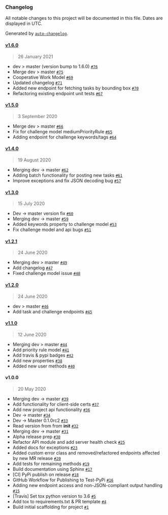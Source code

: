 ### Changelog

All notable changes to this project will be documented in this file. Dates are displayed in UTC.

Generated by [`auto-changelog`](https://github.com/CookPete/auto-changelog).

#### [v1.6.0](https://github.com/osmlab/maproulette-python-client/compare/v1.5.0...v1.6.0)

> 26 January 2021

- dev &gt; master (version bump to 1.6.0) [`#76`](https://github.com/osmlab/maproulette-python-client/pull/76)
- Merge dev &gt; master [`#75`](https://github.com/osmlab/maproulette-python-client/pull/75)
- Cooperative Work Model [`#69`](https://github.com/osmlab/maproulette-python-client/pull/69)
- Updated changelog [`#71`](https://github.com/osmlab/maproulette-python-client/pull/71)
- Added new endpoint for fetching tasks by bounding box [`#70`](https://github.com/osmlab/maproulette-python-client/pull/70)
- Refactoring existing endpoint unit tests [`#67`](https://github.com/osmlab/maproulette-python-client/pull/67)

#### [v1.5.0](https://github.com/osmlab/maproulette-python-client/compare/v1.4.0...v1.5.0)

> 3 September 2020

- Merge dev &gt; master [`#66`](https://github.com/osmlab/maproulette-python-client/pull/66)
- Fix for challenge model mediumPriorityRule [`#65`](https://github.com/osmlab/maproulette-python-client/pull/65)
- Adding endpoint for challenge keywords/tags [`#64`](https://github.com/osmlab/maproulette-python-client/pull/64)

#### [v1.4.0](https://github.com/osmlab/maproulette-python-client/compare/v1.3.0...v1.4.0)

> 19 August 2020

- Merging dev -&gt; master [`#62`](https://github.com/osmlab/maproulette-python-client/pull/62)
- Adding batch functionality for posting new tasks [`#61`](https://github.com/osmlab/maproulette-python-client/pull/61)
- Improve exceptions and fix JSON decoding bug [`#57`](https://github.com/osmlab/maproulette-python-client/pull/57)

#### [v1.3.0](https://github.com/osmlab/maproulette-python-client/compare/v1.2.1...v1.3.0)

> 15 July 2020

- Dev -&gt; master version fix [`#60`](https://github.com/osmlab/maproulette-python-client/pull/60)
- Merging dev -&gt; master [`#59`](https://github.com/osmlab/maproulette-python-client/pull/59)
- Added keywords property to challenge model [`#53`](https://github.com/osmlab/maproulette-python-client/pull/53)
- Fix challenge model and api bugs [`#51`](https://github.com/osmlab/maproulette-python-client/pull/51)

#### [v1.2.1](https://github.com/osmlab/maproulette-python-client/compare/v1.2.0...v1.2.1)

> 24 June 2020

- Merging dev &gt; master [`#49`](https://github.com/osmlab/maproulette-python-client/pull/49)
- Add changelog [`#47`](https://github.com/osmlab/maproulette-python-client/pull/47)
- Fixed challenge model issue [`#48`](https://github.com/osmlab/maproulette-python-client/pull/48)

#### [v1.2.0](https://github.com/osmlab/maproulette-python-client/compare/v1.1.0...v1.2.0)

> 24 June 2020

- dev &gt; master [`#46`](https://github.com/osmlab/maproulette-python-client/pull/46)
- Add task and challenge endpoints [`#45`](https://github.com/osmlab/maproulette-python-client/pull/45)

#### [v1.1.0](https://github.com/osmlab/maproulette-python-client/compare/v1.0.0...v1.1.0)

> 12 June 2020

- Merging dev &gt; master [`#44`](https://github.com/osmlab/maproulette-python-client/pull/44)
- Add priority rule model [`#41`](https://github.com/osmlab/maproulette-python-client/pull/41)
- Add travis & pypi badges [`#42`](https://github.com/osmlab/maproulette-python-client/pull/42)
- Add new properties [`#38`](https://github.com/osmlab/maproulette-python-client/pull/38)
- Added new user methods [`#40`](https://github.com/osmlab/maproulette-python-client/pull/40)

#### v1.0.0

> 20 May 2020

- Merging dev -&gt; master [`#39`](https://github.com/osmlab/maproulette-python-client/pull/39)
- Add functionality for client-side certs [`#37`](https://github.com/osmlab/maproulette-python-client/pull/37)
- Add new project api functionality [`#36`](https://github.com/osmlab/maproulette-python-client/pull/36)
- Dev -&gt; master [`#34`](https://github.com/osmlab/maproulette-python-client/pull/34)
- Dev -&gt; Master 0.1.0rc2 [`#33`](https://github.com/osmlab/maproulette-python-client/pull/33)
- Read version from from __init__ [`#32`](https://github.com/osmlab/maproulette-python-client/pull/32)
- Merging dev -&gt; master [`#31`](https://github.com/osmlab/maproulette-python-client/pull/31)
- Alpha release prep [`#30`](https://github.com/osmlab/maproulette-python-client/pull/30)
- Refactor API module and add server health check [`#25`](https://github.com/osmlab/maproulette-python-client/pull/25)
- Added docs for exceptions [`#23`](https://github.com/osmlab/maproulette-python-client/pull/23)
- Added custom error class and removed/refactored endpoints affected by new MR release [`#20`](https://github.com/osmlab/maproulette-python-client/pull/20)
- Add tests for remaining methods [`#19`](https://github.com/osmlab/maproulette-python-client/pull/19)
- Build documentation using Sphinx [`#17`](https://github.com/osmlab/maproulette-python-client/pull/17)
- [CI] PyPi publish on release [`#18`](https://github.com/osmlab/maproulette-python-client/pull/18)
- GitHub Workflow for Publishing to Test-PyPi [`#16`](https://github.com/osmlab/maproulette-python-client/pull/16)
- Adding new endpoint access and non-JSON-compliant output handling [`#15`](https://github.com/osmlab/maproulette-python-client/pull/15)
- [Travis] Set tox python version to 3.6 [`#5`](https://github.com/osmlab/maproulette-python-client/pull/5)
- Add tox to requirements.txt & PR template [`#4`](https://github.com/osmlab/maproulette-python-client/pull/4)
- Build initial scaffolding for project [`#1`](https://github.com/osmlab/maproulette-python-client/pull/1)
